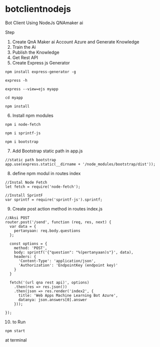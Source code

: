 # botclientnodejs
Bot Client Using NodeJs QNAmaker ai


Step

1. Create QnA Maker ai Account Azure and Generate Knowledge
2. Train the Ai
3. Publish the Knowledge
4. Get Rest API 
5. Create Express js Generator

```
npm install express-generator -g
```

```
express -h
```

```
express --view=ejs myapp
```

```
cd myapp
```

```
npm install
```

6. Install npm modules

```
npm i node-fetch

npm i sprintf-js

npm i bootstrap
```

7. Add Bootstrap static path in app.js

```
//static path bootstrap
app.use(express.static(__dirname + '/node_modules/bootstrap/dist'));
```

8. define npm modul in routes index

```
//Instal Node Fetch
let fetch = require('node-fetch');

//Install SprintF
var sprintf = require('sprintf-js').sprintf;
```

9. Create post action method in routes index.js

```
//Aksi POST
router.post('/send', function (req, res, next) {
  var data = {
    pertanyaan: req.body.questions
  };

  const options = {
    method: 'POST',
    body: sprintf('{"question": "%(pertanyaan)s"}', data),
    headers: {
      'Content-Type': 'application/json',
      'Authorization': 'EndpointKey (endpoint key)'
    }
  }

  fetch('(url qna rest api)', options)
    .then(res => res.json())
    .then(json => res.render('index2', {
      title: 'Web Apps Machine Learning Bot Azure',
      datanya: json.answers[0].answer
    }));

});
```

10. to Run

```
npm start
```

at terminal
